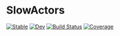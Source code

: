 # SlowActors

[![Stable](https://img.shields.io/badge/docs-stable-blue.svg)](https://pbayer.github.io/SlowActors.jl/stable)
[![Dev](https://img.shields.io/badge/docs-dev-blue.svg)](https://pbayer.github.io/SlowActors.jl/dev)
[![Build Status](https://github.com/pbayer/SlowActors.jl/workflows/CI/badge.svg)](https://github.com/pbayer/SlowActors.jl/actions)
[![Coverage](https://codecov.io/gh/pbayer/SlowActors.jl/branch/master/graph/badge.svg)](https://codecov.io/gh/pbayer/SlowActors.jl)
